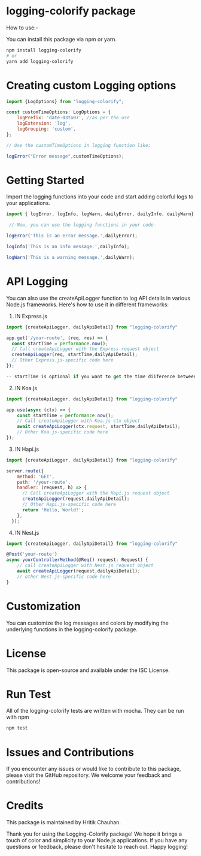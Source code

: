# logging-colorify package

How to use:-

You can install this package via npm or yarn.
```sh
npm install logging-colorify
# or
yarn add logging-colorify
```
# Creating custom Logging options
```javascript
import {LogOptions} from "logging-colorify";

const customTimeOptions: LogOptions = {
    logPrefix: 'date-03to07', //as per the use
    logExtension: 'log',
    logGrouping: 'custom', 
};

// Use the customTimeOptions in logging function like;

logError("Error message",customTimeOptions);

```

# Getting Started
Import the logging functions into your code and start adding colorful logs to your applications.

```javascript
import { logError, logInfo, logWarn, dailyError, dailyInfo, dailyWarn} from "logging-colorify"

 //-Now, you can use the logging functions in your code-

logError('This is an error message.',dailyError);

logInfo('This is an info message.',dailyInfo);

logWarn('This is a warning message.',dailyWarn);
```

# API Logging
You can also use the createApiLogger function to log API details in various Node.js frameworks. Here's how to use it in different frameworks:


1. IN Express.js
```javascript
import {createApiLogger, dailyApiDetail} from "logging-colorify"

app.get('/your-route', (req, res) => {
  const startTime = performance.now();
  // Call createApiLogger with the Express request object
  createApiLogger(req, startTime,dailyApiDetail);
  // Other Express.js-specific code here
});

-- startTime is optional if you want to get the time diiference between API call and function call. 
```
2. IN Koa.js
```javascript
import {createApiLogger, dailyApiDetail} from "logging-colorify"

app.use(async (ctx) => {
    const startTime = performance.now();
    // Call createApiLogger with Koa.js ctx object
    await createApiLogger(ctx.request, startTime,dailyApiDetail);
    // Other Koa.js-specific code here
});
```

3. IN Hapi.js
```javascript
import {createApiLogger, dailyApiDetail} from "logging-colorify"

server.route({
    method: 'GET',
    path: '/your-route',
    handler: (request, h) => {
      // Call createApiLogger with the Hapi.js request object
      createApiLogger(request,dailyApiDetail);
      // Other Hapi.js-specific code here
      return 'Hello, World!';
    },
  });
```
4. IN Nest.js
```javascript
import {createApiLogger, dailyApiDetail} from "logging-colorify"

@Post('your-route')
async yourControllerMethod(@Req() request: Request) {
    // call createApiLogger with Nest.js request object
    await createApiLogger(request,dailyApiDetail);
    // other Nest.js-specific code here
}
```

# Customization
You can customize the log messages and colors by modifying the underlying functions in the logging-colorify package.

# License
This package is open-source and available under the ISC License.

# Run Test
All of the logging-colorify tests are written with mocha. They can be run with npm
```sh
npm test

```

# Issues and Contributions
If you encounter any issues or would like to contribute to this package, please visit the GitHub repository. We welcome your feedback and contributions!

# Credits
This package is maintained by Hritik Chauhan.

Thank you for using the Logging-Colorify package! We hope it brings a touch of color and simplicity to your Node.js applications. If you have any questions or feedback, please don't hesitate to reach out. Happy logging!
